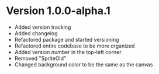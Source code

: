 # Version 1.0.0-alpha.1
* Added version tracking
* Added changelog
* Refactored package and started versioning
* Refactored entire codebase to be more organized
* Added version number in the top-left corner
* Removed "SpriteOld"
* Changed background color to be the same as the canvas
